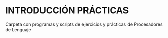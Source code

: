 # INTRODUCCIÓN PRÁCTICAS

Carpeta con programas y scripts de ejercicios y prácticas de Procesadores de Lenguaje

